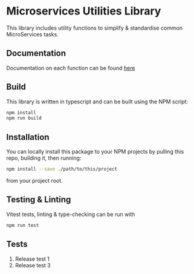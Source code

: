 # Microservices Utilities Library

This library includes utility functions to simplify & standardise common
MicroServices tasks.

## Documentation

Documentation on each function can be found [here](docs/modules.md)

## Build

This library is written in typescript and can be built using the NPM script:

```sh
npm install
npm run build
```

## Installation

You can locally install this package to your NPM projects by pulling this repo,
building it, then running:

```sh
npm install --save ./path/to/this/project
```

from your project root.

## Testing & Linting

Vitest tests, linting & type-checking can be run with

```sh
npm run test
```

## Tests
1. Release test 1
2. Release test 3
